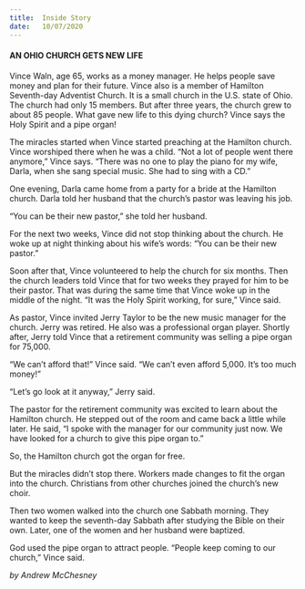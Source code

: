 ```yaml
---
title:  Inside Story
date:   10/07/2020
---
```


#### AN OHIO CHURCH GETS NEW LIFE

Vince Waln, age 65, works as a money manager. He helps people save money and plan for their future. Vince also is a member of Hamilton Seventh-day Adventist Church. It is a small church in the U.S. state of Ohio. The church had only 15 members. But after three years, the church grew to about 85 people. What gave new life to this dying church? Vince says the Holy Spirit and a pipe organ!

The miracles started when Vince started preaching at the Hamilton church. Vince worshiped there when he was a child. “Not a lot of people went there anymore,” Vince says. “There was no one to play the piano for my wife, Darla, when she sang special music. She had to sing with a CD.”

One evening, Darla came home from a party for a bride at the Hamilton church. Darla told her husband that the church’s pastor was leaving his job.

“You can be their new pastor,” she told her husband.

For the next two weeks, Vince did not stop thinking about the church. He woke up at night thinking about his wife’s words: “You can be their new pastor.”

Soon after that, Vince volunteered to help the church for six months. Then the church leaders told Vince that for two weeks they prayed for him to be their pastor. That was during the same time that Vince woke up in the middle of the night. “It was the Holy Spirit working, for sure,” Vince said.

As pastor, Vince invited Jerry Taylor to be the new music manager for the church. Jerry was retired. He also was a professional organ player. Shortly after, Jerry told Vince that a retirement community was selling a pipe organ for 75,000.

“We can’t afford that!” Vince said. “We can’t even afford 5,000. It’s too much money!”

“Let’s go look at it anyway,” Jerry said.

The pastor for the retirement community was excited to learn about the Hamilton church. He stepped out of the room and came back a little while later. He said, “I spoke with the manager for our community just now. We have looked for a church to give this pipe organ to.”

So, the Hamilton church got the organ for free.

But the miracles didn’t stop there. Workers made changes to fit the organ into the church. Christians from other churches joined the church’s new choir.

Then two women walked into the church one Sabbath morning. They wanted to keep the seventh-day Sabbath after studying the Bible on their own. Later, one of the women and her husband were baptized.

God used the pipe organ to attract people. “People keep coming to our church,” Vince said.

_by Andrew McChesney_
